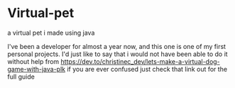# Virtual-pet
a virtual pet i made using java

I've been a developer for almost a year now, and this one is one of my first personal projects. I'd just like to say that i would not have been able to do it without help from https://dev.to/christinec_dev/lets-make-a-virtual-dog-game-with-java-plk
if you are ever confused just check that link out for the full guide
